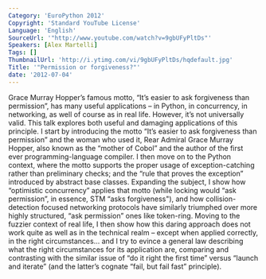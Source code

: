 ```yaml
---
Category: 'EuroPython 2012'
Copyright: 'Standard YouTube License'
Language: 'English'
SourceUrl: '"http://www.youtube.com/watch?v=9gbUFyPltDs"'
Speakers: [Alex Martelli]
Tags: []
ThumbnailUrl: 'http://i.ytimg.com/vi/9gbUFyPltDs/hqdefault.jpg'
Title: '"Permission or forgiveness?"'
date: '2012-07-04'
---
```

Grace Murray Hopper’s famous motto, “It’s easier to ask forgiveness than
permission”, has many useful applications – in Python, in concurrency, in
networking, as well of course as in real life. However, it’s not universally
valid. This talk explores both useful and damaging applications of this
principle. I start by introducing the motto “It’s easier to ask forgiveness
than permission” and the woman who used it, Rear Admiral Grace Murray Hopper,
also known as the “mother of Cobol” and the author of the first ever
programming-language compiler. I then move on to the Python context, where the
motto supports the proper usage of exception-catching rather than preliminary
checks; and the “rule that proves the exception” introduced by abstract base
classes. Expanding the subject, I show how “optimistic concurrency” applies
that motto (while locking would “ask permission”, in essence, STM “asks
forgiveness"), and how collision-detection focused networking protocols have
similarly triumphed over more highly structured, “ask permission” ones like
token-ring. Moving to the fuzzier context of real life, I then show how this
daring approach does not work quite as well as in the technical realm – except
when applied correctly, in the right circumstances… and I try to evince a
general law describing what the right circumstances for its application are,
comparing and contrasting with the similar issue of “do it right the first
time” versus “launch and iterate” (and the latter’s cognate “fail, but fail
fast” principle).

